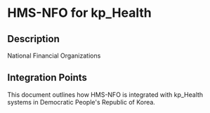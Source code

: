 # HMS-NFO for kp_Health

## Description

National Financial Organizations

## Integration Points

This document outlines how HMS-NFO is integrated with kp_Health systems in Democratic People's Republic of Korea.
